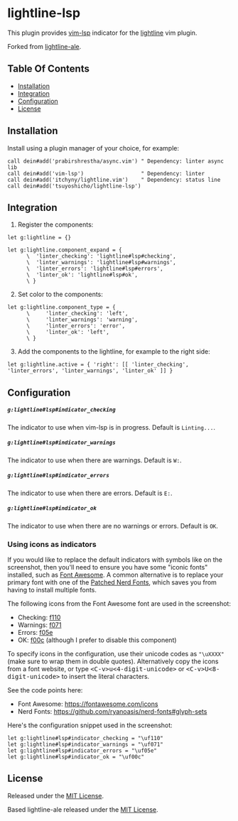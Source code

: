 # lightline-lsp

This plugin provides [vim-lsp](https://github.com/prabirshrestha/vim-lsp) indicator for the [lightline](https://github.com/itchyny/lightline.vim) vim plugin.

Forked from [lightline-ale](https://github.com/maximbaz/lightline-ale).

## Table Of Contents

* [Installation](#installation)
* [Integration](#integration)
* [Configuration](#configuration)
* [License](#license)

## Installation

Install using a plugin manager of your choice, for example:

```viml
call dein#add('prabirshrestha/async.vim') " Dependency: linter async lib
call dein#add('vim-lsp')                  " Dependency: linter
call dein#add('itchyny/lightline.vim')    " Dependency: status line
call dein#add('tsuyoshicho/lightline-lsp')
```

## Integration

1. Register the components:

```viml
let g:lightline = {}

let g:lightline.component_expand = {
      \  'linter_checking': 'lightline#lsp#checking',
      \  'linter_warnings': 'lightline#lsp#warnings',
      \  'linter_errors': 'lightline#lsp#errors',
      \  'linter_ok': 'lightline#lsp#ok',
      \ }
```

2. Set color to the components:

```viml
let g:lightline.component_type = {
      \     'linter_checking': 'left',
      \     'linter_warnings': 'warning',
      \     'linter_errors': 'error',
      \     'linter_ok': 'left',
      \ }
```

3. Add the components to the lightline, for example to the right side:

```viml
let g:lightline.active = { 'right': [[ 'linter_checking', 'linter_errors', 'linter_warnings', 'linter_ok' ]] }
```

## Configuration

##### `g:lightline#lsp#indicator_checking`

The indicator to use when vim-lsp is in progress. Default is `Linting...`.

##### `g:lightline#lsp#indicator_warnings`

The indicator to use when there are warnings. Default is `W:`.

##### `g:lightline#lsp#indicator_errors`

The indicator to use when there are errors. Default is `E:`.

##### `g:lightline#lsp#indicator_ok`

The indicator to use when there are no warnings or errors. Default is `OK`.

### Using icons as indicators

If you would like to replace the default indicators with symbols like on the screenshot, then you'll need to ensure you have some "iconic fonts" installed, such as [Font Awesome](https://fontawesome.com). A common alternative is to replace your primary font with one of the [Patched Nerd Fonts](https://github.com/ryanoasis/nerd-fonts), which saves you from having to install multiple fonts.

The following icons from the Font Awesome font are used in the screenshot:

* Checking: [f110](https://fontawesome.com/icons/spinner)
* Warnings: [f071](https://fontawesome.com/icons/exclamation-triangle)
* Errors: [f05e](https://fontawesome.com/icons/ban)
* OK: [f00c](https://fontawesome.com/icons/check) (although I prefer to disable this component)

To specify icons in the configuration, use their unicode codes as `"\uXXXX"` (make sure to wrap them in double quotes). Alternatively copy the icons from a font website, or type <kbd>\<C-v\>u\<4-digit-unicode\></kbd> or <kbd>\<C-v\>U\<8-digit-unicode\></kbd> to insert the literal characters.

See the code points here:

* Font Awesome: https://fontawesome.com/icons
* Nerd Fonts: https://github.com/ryanoasis/nerd-fonts#glyph-sets

Here's the configuration snippet used in the screenshot:

```viml
let g:lightline#lsp#indicator_checking = "\uf110"
let g:lightline#lsp#indicator_warnings = "\uf071"
let g:lightline#lsp#indicator_errors = "\uf05e"
let g:lightline#lsp#indicator_ok = "\uf00c"
```

## License

Released under the [MIT License](LICENSE).

Based lightline-ale released under the [MIT License](LICENSE-lightline-ale).
